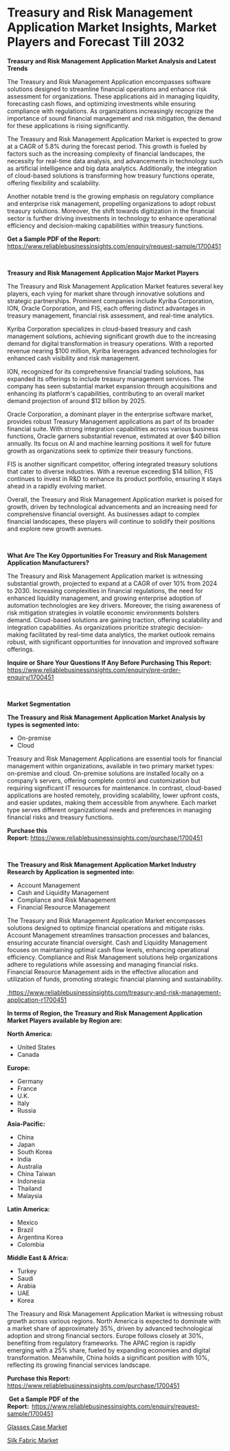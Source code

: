 <p><h1>Treasury and Risk Management Application Market Insights, Market Players and Forecast Till 2032</h1></p><p><strong>Treasury and Risk Management Application Market Analysis and Latest Trends</strong></p>
<p><p>The Treasury and Risk Management Application encompasses software solutions designed to streamline financial operations and enhance risk assessment for organizations. These applications aid in managing liquidity, forecasting cash flows, and optimizing investments while ensuring compliance with regulations. As organizations increasingly recognize the importance of sound financial management and risk mitigation, the demand for these applications is rising significantly.</p><p>The Treasury and Risk Management Application Market is expected to grow at a CAGR of 5.8% during the forecast period. This growth is fueled by factors such as the increasing complexity of financial landscapes, the necessity for real-time data analysis, and advancements in technology such as artificial intelligence and big data analytics. Additionally, the integration of cloud-based solutions is transforming how treasury functions operate, offering flexibility and scalability. </p><p>Another notable trend is the growing emphasis on regulatory compliance and enterprise risk management, propelling organizations to adopt robust treasury solutions. Moreover, the shift towards digitization in the financial sector is further driving investments in technology to enhance operational efficiency and decision-making capabilities within treasury functions.</p></p>
<p><strong>Get a Sample PDF of the Report:&nbsp;</strong> <a href="https://www.reliablebusinessinsights.com/enquiry/request-sample/1700451?utm_campaign=1091&utm_medium=2&utm_source=Github&utm_content=ia&utm_term=09012025&utm_id=treasury-and-risk-management-application">https://www.reliablebusinessinsights.com/enquiry/request-sample/1700451</a></p>
<p>&nbsp;</p>
<p><strong>Treasury and Risk Management Application Major Market Players</strong></p>
<p><p>The Treasury and Risk Management Application Market features several key players, each vying for market share through innovative solutions and strategic partnerships. Prominent companies include Kyriba Corporation, ION, Oracle Corporation, and FIS, each offering distinct advantages in treasury management, financial risk assessment, and real-time analytics.</p><p>Kyriba Corporation specializes in cloud-based treasury and cash management solutions, achieving significant growth due to the increasing demand for digital transformation in treasury operations. With a reported revenue nearing $100 million, Kyriba leverages advanced technologies for enhanced cash visibility and risk management.</p><p>ION, recognized for its comprehensive financial trading solutions, has expanded its offerings to include treasury management services. The company has seen substantial market expansion through acquisitions and enhancing its platform's capabilities, contributing to an overall market demand projection of around $12 billion by 2025.</p><p>Oracle Corporation, a dominant player in the enterprise software market, provides robust Treasury Management applications as part of its broader financial suite. With strong integration capabilities across various business functions, Oracle garners substantial revenue, estimated at over $40 billion annually. Its focus on AI and machine learning positions it well for future growth as organizations seek to optimize their treasury functions.</p><p>FIS is another significant competitor, offering integrated treasury solutions that cater to diverse industries. With a revenue exceeding $14 billion, FIS continues to invest in R&D to enhance its product portfolio, ensuring it stays ahead in a rapidly evolving market.</p><p>Overall, the Treasury and Risk Management Application market is poised for growth, driven by technological advancements and an increasing need for comprehensive financial oversight. As businesses adapt to complex financial landscapes, these players will continue to solidify their positions and explore new growth avenues.</p></p>
<p>&nbsp;</p>
<p><strong>What Are The Key Opportunities For Treasury and Risk Management Application Manufacturers?</strong></p>
<p><p>The Treasury and Risk Management Application market is witnessing substantial growth, projected to expand at a CAGR of over 10% from 2024 to 2030. Increasing complexities in financial regulations, the need for enhanced liquidity management, and growing enterprise adoption of automation technologies are key drivers. Moreover, the rising awareness of risk mitigation strategies in volatile economic environments bolsters demand. Cloud-based solutions are gaining traction, offering scalability and integration capabilities. As organizations prioritize strategic decision-making facilitated by real-time data analytics, the market outlook remains robust, with significant opportunities for innovation and improved software offerings.</p></p>
<p><strong>Inquire or Share Your Questions If Any Before Purchasing This Report:</strong> <a href="https://www.reliablebusinessinsights.com/enquiry/pre-order-enquiry/1700451?utm_campaign=1091&utm_medium=2&utm_source=Github&utm_content=ia&utm_term=09012025&utm_id=treasury-and-risk-management-application">https://www.reliablebusinessinsights.com/enquiry/pre-order-enquiry/1700451</a></p>
<p>&nbsp;</p>
<p><strong>Market Segmentation</strong></p>
<p><strong>The Treasury and Risk Management Application Market Analysis by types is segmented into:</strong></p>
<p><ul><li>On-premise</li><li>Cloud</li></ul></p>
<p><p>Treasury and Risk Management Applications are essential tools for financial management within organizations, available in two primary market types: on-premise and cloud. On-premise solutions are installed locally on a company’s servers, offering complete control and customization but requiring significant IT resources for maintenance. In contrast, cloud-based applications are hosted remotely, providing scalability, lower upfront costs, and easier updates, making them accessible from anywhere. Each market type serves different organizational needs and preferences in managing financial risks and treasury functions.</p></p>
<p><strong>Purchase this Report:&nbsp;</strong><a href="https://www.reliablebusinessinsights.com/purchase/1700451?utm_campaign=1091&utm_medium=2&utm_source=Github&utm_content=ia&utm_term=09012025&utm_id=treasury-and-risk-management-application">https://www.reliablebusinessinsights.com/purchase/1700451</a></p>
<p>&nbsp;</p>
<p><strong>The Treasury and Risk Management Application Market Industry Research by Application is segmented into:</strong></p>
<p><ul><li>Account Management</li><li>Cash and Liquidity Management</li><li>Compliance and Risk Management</li><li>Financial Resource Management</li></ul></p>
<p><p>The Treasury and Risk Management Application Market encompasses solutions designed to optimize financial operations and mitigate risks. Account Management streamlines transaction processes and balances, ensuring accurate financial oversight. Cash and Liquidity Management focuses on maintaining optimal cash flow levels, enhancing operational efficiency. Compliance and Risk Management solutions help organizations adhere to regulations while assessing and managing financial risks. Financial Resource Management aids in the effective allocation and utilization of funds, promoting strategic financial planning and sustainability.</p></p>
<p><a href="https://www.reliablebusinessinsights.com/treasury-and-risk-management-application-r1700451?utm_campaign=1091&utm_medium=2&utm_source=Github&utm_content=ia&utm_term=09012025&utm_id=treasury-and-risk-management-application">&nbsp;https://www.reliablebusinessinsights.com/treasury-and-risk-management-application-r1700451</a></p>
<p><strong>In terms of Region, the Treasury and Risk Management Application Market Players available by Region are:</strong></p>
<p>
    <p> <strong> North America: </strong>
        <ul>
            <li>United States</li>
            <li>Canada</li>
        </ul>
        </p> 
    <p> <strong> Europe: </strong>
        <ul>
            <li>Germany</li>
            <li>France</li>
            <li>U.K.</li>
            <li>Italy</li>
            <li>Russia</li>
        </ul>
        </p> 
    <p> <strong> Asia-Pacific: </strong>
        <ul>
            <li>China</li>
            <li>Japan</li>
            <li>South Korea</li>
            <li>India</li>
            <li>Australia</li>
            <li>China Taiwan</li>
            <li>Indonesia</li>
            <li>Thailand</li>
            <li>Malaysia</li>
        </ul>
        </p> 
    <p> <strong> Latin America: </strong>
        <ul>
            <li>Mexico</li>
            <li>Brazil</li>
            <li>Argentina Korea</li>
            <li>Colombia</li>
        </ul>
        </p> 
    <p> <strong> Middle East & Africa: </strong>
        <ul>
            <li>Turkey</li>
            <li>Saudi</li>
            <li>Arabia</li>
            <li>UAE</li>
            <li>Korea</li>
        </ul>
    </p>
    </p>
<p><p>The Treasury and Risk Management Application Market is witnessing robust growth across various regions. North America is expected to dominate with a market share of approximately 35%, driven by advanced technological adoption and strong financial sectors. Europe follows closely at 30%, benefiting from regulatory frameworks. The APAC region is rapidly emerging with a 25% share, fueled by expanding economies and digital transformation. Meanwhile, China holds a significant position with 10%, reflecting its growing financial services landscape.</p></p>
<p><strong>Purchase this Report: </strong><a href="https://www.reliablebusinessinsights.com/purchase/1700451?utm_campaign=1091&utm_medium=2&utm_source=Github&utm_content=ia&utm_term=09012025&utm_id=treasury-and-risk-management-application">https://www.reliablebusinessinsights.com/purchase/1700451</a></p>
<p>&nbsp;<strong>Get a Sample PDF of the Report:&nbsp;&nbsp;</strong><a href="https://www.reliablebusinessinsights.com/enquiry/request-sample/1700451?utm_campaign=1091&utm_medium=2&utm_source=Github&utm_content=ia&utm_term=09012025&utm_id=treasury-and-risk-management-application">https://www.reliablebusinessinsights.com/enquiry/request-sample/1700451</a></p>
<p><strong></strong></p>
<p><p><a href="https://github.com/raffadongraffadong/Market-Research-Report-List-1/blob/main/glasses-case-market.md?utm_campaign=1091&utm_medium=2&utm_source=Github&utm_content=ia&utm_term=09012025&utm_id=treasury-and-risk-management-application">Glasses Case Market</a></p><p><a href="https://github.com/dolorespeddico90/Market-Research-Report-List-1/blob/main/silk-fabric-market.md?utm_campaign=1091&utm_medium=2&utm_source=Github&utm_content=ia&utm_term=09012025&utm_id=treasury-and-risk-management-application">Silk Fabric Market</a></p></p>